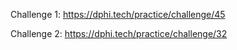 <p>Challenge 1:&nbsp;<a href="https://dphi.tech/practice/challenge/45" target="_blank">https://dphi.tech/practice/challenge/45</a></p>

<p>Challenge 2:&nbsp;<a href="https://dphi.tech/practice/challenge/32" target="_blank">https://dphi.tech/practice/challenge/32</a></p>